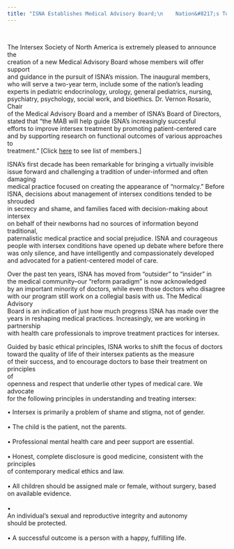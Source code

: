 ```yaml
---
title: "ISNA Establishes Medical Advisory Board;\n    Nation&#8217;s Top Experts to Provide Guidance and Support"
---
```


<br> 

The Intersex Society of North America is extremely pleased to announce the<br> creation of a new Medical Advisory Board whose members will offer support<br> and guidance in the pursuit of <span class="caps">ISNA</span>&#8217;s mission. The inaugural members,<br> who will serve a two-year term, include some of the nation&#8217;s leading<br> experts in pediatric endocrinology, urology, general pediatrics, nursing,<br> psychiatry, psychology, social work, and bioethics. Dr. Vernon Rosario, Chair<br> of the Medical Advisory Board and a member of <span class="caps">ISNA</span>&#8217;s Board of Directors,<br> stated that &#8220;the <span class="caps">MAB</span> will help guide <span class="caps">ISNA</span>&#8217;s increasingly succesful<br> efforts to improve intersex treatment by promoting patient-centered care<br> and by supporting research on functional outcomes of various approaches to<br> treatment.&#8221; [Click [here][1] to see list of members.]<br> 

<span class="caps">ISNA</span>&#8217;s first decade has been remarkable for bringing a virtually invisible<br> issue forward and challenging a tradition of under-informed and often damaging<br> medical practice focused on creating the appearance of &#8220;normalcy.&#8221; Before<br> <span class="caps">ISNA</span>, decisions about management of intersex conditions tended to be shrouded<br> in secrecy and shame, and families faced with decision-making about intersex<br> on behalf of their newborns had no sources of information beyond traditional,<br> paternalistic medical practice and social prejudice. <span class="caps">ISNA</span> and courageous<br> people with intersex conditions have opened up debate where before there<br> was only silence, and have intelligently and compassionately developed<br> and advocated for a patient-centered model of care.<br> 

Over the past ten years, <span class="caps">ISNA</span> has moved from &#8220;outsider&#8221; to &#8220;insider&#8221; in<br> the medical community&#8211;our &#8220;reform paradigm&#8221; is now acknowledged<br> by an important minority of doctors, while even those doctors who disagree<br> with our program still work on a collegial basis with us. The Medical Advisory<br> Board is an indication of just how much progress <span class="caps">ISNA</span> has made over the<br> years in reshaping medical practices. Increasingly, we are working in partnership<br> with health care professionals to improve treatment practices for intersex.<br> 

Guided by basic ethical principles, <span class="caps">ISNA</span> works to shift the focus of doctors<br> toward the quality of life of their intersex patients as the measure<br> of their success, and to encourage doctors to base their treatment on principles<br> of<br> openness and respect that underlie other types of medical care. We advocate<br> for the following principles in understanding and treating intersex:<br> 

&#8226; Intersex is primarily a problem of shame and stigma, not of gender.  
<br>&#8226; The child is the patient, not the parents.  
<br>&#8226; Professional mental health care and peer support are essential.  
<br>&#8226; Honest, complete disclosure is good medicine, consistent with the principles<br> of contemporary medical ethics and law.  
<br>&#8226; All children should be assigned male or female, without surgery, based<br>on available evidence.  
<br>&#8226; <br> An individual&#8217;s sexual and reproductive integrity and autonomy<br> should be protected.  
<br>&#8226; A successful outcome is a person with a happy, fulfilling life.<br>

 [1]: ../about/advisoryboard.html